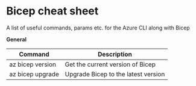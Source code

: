 # Bicep cheat sheet

A list of useful commands, params etc. for the Azure CLI along with Bicep

**General** 

| Command | Description |
|---------|-------------|
| az bicep version | Get the current version of Bicep |
| az bicep upgrade | Upgrade Bicep to the latest version |
